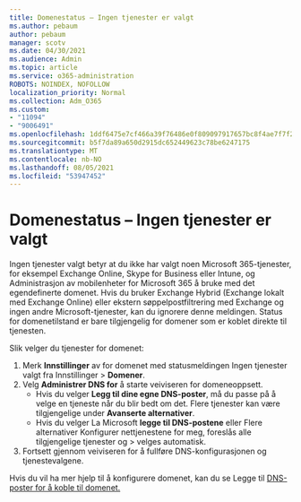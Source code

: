 ```yaml
---
title: Domenestatus – Ingen tjenester er valgt
ms.author: pebaum
author: pebaum
manager: scotv
ms.date: 04/30/2021
ms.audience: Admin
ms.topic: article
ms.service: o365-administration
ROBOTS: NOINDEX, NOFOLLOW
localization_priority: Normal
ms.collection: Adm_O365
ms.custom:
- "11094"
- "9006491"
ms.openlocfilehash: 1ddf6475e7cf466a39f76486e0f809097917657bc8f4ae7f7f2b516657308f39
ms.sourcegitcommit: b5f7da89a650d2915dc652449623c78be6247175
ms.translationtype: MT
ms.contentlocale: nb-NO
ms.lasthandoff: 08/05/2021
ms.locfileid: "53947452"
---
```

# <a name="domain-status---no-services-selected"></a>Domenestatus – Ingen tjenester er valgt

 Ingen tjenester valgt betyr at du ikke har valgt noen Microsoft 365-tjenester, for eksempel Exchange Online, Skype for Business eller Intune, og Administrasjon av mobilenheter for Microsoft 365 å bruke med det egendefinerte domenet. Hvis du bruker Exchange Hybrid (Exchange lokalt med Exchange Online) eller ekstern søppelpostfiltrering med Exchange og ingen andre Microsoft-tjenester, kan du ignorere denne meldingen. Status for domenetilstand er bare tilgjengelig for domener som er koblet direkte til tjenesten.

Slik velger du tjenester for domenet:

1. Merk **Innstillinger** av for domenet med statusmeldingen Ingen tjenester valgt fra Innstillinger  >  [](https://admin.microsoft.com/Adminportal/Home) **Domener**.
1. Velg **Administrer DNS for** å starte veiviseren for domeneoppsett.
    - Hvis du velger **Legg til dine egne DNS-poster**, må du passe på å velge en tjeneste når du blir bedt om det. Flere tjenester kan være tilgjengelige under **Avanserte alternativer**.
    - Hvis du velger La Microsoft  **legge til DNS-postene** eller Flere alternativer Konfigurer nettjenestene for meg, foreslås alle tilgjengelige tjenester og  >   velges automatisk.
1. Fortsett gjennom veiviseren for å fullføre DNS-konfigurasjonen og tjenestevalgene.
 
Hvis du vil ha mer hjelp til å konfigurere domenet, kan du se Legge til [DNS-poster for å koble til domenet.](/microsoft-365/admin/get-help-with-domains/create-dns-records-at-any-dns-hosting-provider)

